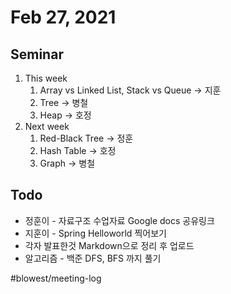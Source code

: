 # Feb 27, 2021
## Seminar
1. This week
	1. Array vs Linked List, Stack vs Queue -> 지훈
	2. Tree -> 병철
	3. Heap -> 호정
2. Next week
	1. Red-Black Tree -> 정훈
	2. Hash Table -> 호정
	3. Graph -> 병철
	
## Todo
*  정훈이 - 자료구조 수업자료 Google docs 공유링크
*  지훈이 - Spring Helloworld 찍어보기
*  각자 발표한것 Markdown으로 정리 후 업로드
*  알고리즘 - 백준 DFS, BFS 까지 풀기



#blowest/meeting-log